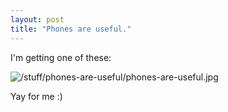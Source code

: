 ```yaml
---
layout: post
title: "Phones are useful."
---
```

I'm getting one of
these:

![/stuff/phones-are-useful/phones-are-useful.jpg][1]

Yay for me :)

   [1]: /stuff/phones-are-useful/phones-are-useful.jpg
